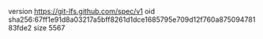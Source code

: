version https://git-lfs.github.com/spec/v1
oid sha256:67ff1e91d8a03217a5bff8261d1dce1685795e709d12f760a87509478183fde2
size 5567
